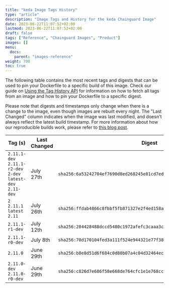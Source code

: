 ```yaml
---
title: "keda Image Tags History"
type: "article"
description: "Image Tags and History for the keda Chainguard Image"
date: 2023-06-22T11:07:52+02:00
lastmod: 2023-06-22T11:07:52+02:00
draft: false
tags: ["Reference", "Chainguard Images", "Product"]
images: []
menu:
  docs:
    parent: "images-reference"
weight: 700
toc: true
---
```


The following table contains the most recent tags and digests that can be used to pin your Dockerfile to a specific build of this image. Check our guide on [Using the Tag History API](/chainguard/chainguard-images/using-the-tag-history-api/) for information on how to fetch all tags from an image and how to pin your Dockerfile to a specific digest.

Please note that digests and timestamps only change when there is a change to the image, even though images are rebuilt every night. The "Last Changed" column indicates when the image was last modified, and doesn't always reflect the latest build timestamp. For more information about how our reproducible builds work, please refer to [this blog post](https://www.chainguard.dev/unchained/reproducing-chainguards-reproducible-image-builds).

| Tag (s)                                                       | Last Changed | Digest                                                                    |
|---------------------------------------------------------------|--------------|---------------------------------------------------------------------------|
|  `2.11.1-dev` `2.11.1-r2-dev` `2-dev` `latest-dev` `2.11-dev` | July 27th    | `sha256:6a53242704ef7690d8ed268245e81cd7ed8663534e46f9f1066839168e4465a7` |
|  `2` `2.11.1` `latest` `2.11`                                 | July 26th    | `sha256:ffdab4866c8fbbf5fb871327e2f4ed158af810ed4f86246a7fc6b9393bb866ff` |
|  `2.11.1-r1-dev`                                              | July 12th    | `sha256:284428488dccd5480c1972afefc3caaa3c32fa2b7997b9195e5b10e6d2ea71d3` |
|  `2.11.1-r0-dev`                                              | July 8th     | `sha256:70d170104fed3a111f524e944321e77f3874cfa9bc4905d489cafa06d5f647b1` |
|  `2.11.0`                                                     | June 29th    | `sha256:b8e8d51d6f684c0d80b07a4c04d32464ecfe8e96fde4e28d4207ec49c73b8968` |
|  `2.11.0-dev` `2.11.0-r0-dev`                                 | June 29th    | `sha256:c826d7e686f58e668de764cfc1e1e768cc78211ba200c821deb9393fef6532f9` |
